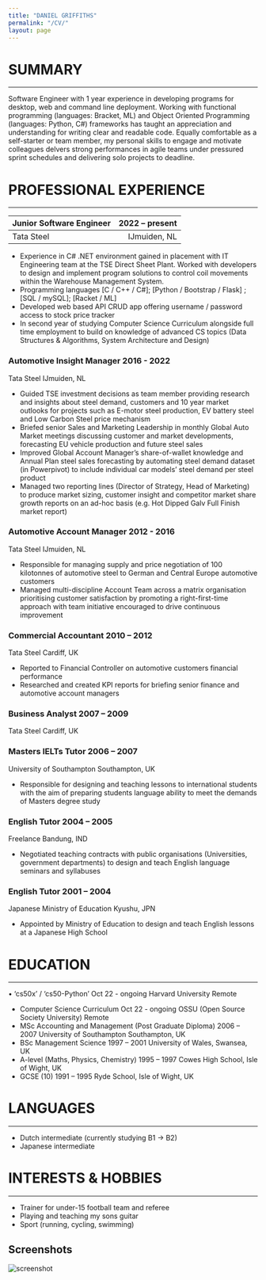 ```yaml
---
title: "DANIEL GRIFFITHS"
permalink: "/CV/"
layout: page
---
```


# SUMMARY
______________________________________________________________________________________________________________________________________________________________
Software Engineer with 1 year experience in developing programs for desktop, web and command line deployment.  Working with functional programming (languages: Bracket, ML) and Object Oriented Programming (languages: Python, C#) frameworks has taught an appreciation and understanding for writing clear and readable code.  Equally comfortable as a self-starter or team member, my personal skills to engage and motivate colleagues delvers strong performances in agile teams under pressured sprint schedules and delivering solo projects to deadline.

# PROFESSIONAL EXPERIENCE

______________________________________________________________________________________________________________________________________________________________
|Junior Software Engineer|2022 – present|
|:---------------------------|-------------:|
|Tata Steel									|IJmuiden, NL|
+ Experience in C# .NET environment gained in placement with IT Engineering team at the TSE Direct Sheet Plant.  Worked with developers to design and implement program solutions to control coil movements within the Warehouse Management System.
+ Programming languages [C / C++ / C#]; [Python / Bootstrap / Flask] ; [SQL / mySQL]; [Racket / ML]
+ Developed web based API CRUD app offering username / password access to stock price tracker
+ In second year of studying Computer Science Curriculum alongside full time employment to build on knowledge of advanced CS topics (Data Structures & Algorithms, System Architecture and Design)


### Automotive Insight Manager							2016 - 2022
Tata Steel										IJmuiden, NL
+ Guided TSE investment decisions as team member providing research and insights about steel demand, customers and 10 year market outlooks  for projects such as E-motor steel production, EV battery steel and Low Carbon Steel price mechanism
+ Briefed senior Sales and Marketing Leadership in monthly Global Auto Market meetings discussing customer and market developments, forecasting EU vehicle production and future steel sales
+ Improved Global Account Manager’s share-of-wallet knowledge and Annual Plan steel sales forecasting by automating steel demand dataset (in Powerpivot) to include individual car models’ steel demand per steel product
+ Managed two reporting lines (Director of Strategy, Head of Marketing) to produce market sizing, customer insight and competitor market share growth reports on an ad-hoc basis (e.g. Hot Dipped Galv Full Finish market report)

### Automotive Account Manager              						2012 - 2016
Tata Steel										IJmuiden, NL
+ Responsible for managing supply and price negotiation of 100 kilotonnes of automotive steel to German and Central Europe automotive customers 
+ Managed multi-discipline Account Team across a matrix organisation prioritising customer satisfaction by promoting a right-first-time approach with team initiative encouraged to drive continuous improvement

### Commercial Accountant								2010 – 2012
Tata Steel										Cardiff, UK
+ Reported to Financial Controller on automotive customers financial performance  
+ Researched and created KPI reports for briefing senior finance and automotive account managers

### Business Analyst									2007 – 2009
Tata Steel										Cardiff, UK

### Masters IELTs Tutor								2006 – 2007
University of Southampton							Southampton, UK
+ Responsible for designing and teaching lessons to international students with the aim of preparing  students language ability to meet the demands of Masters degree study

### English Tutor									2004 – 2005
Freelance			 							Bandung, IND
+ Negotiated teaching contracts with public organisations (Universities, government departments) to design and teach English language seminars and syllabuses

### English Tutor									2001 – 2004
Japanese Ministry of Education							Kyushu, JPN
+ Appointed by Ministry of Education to design and teach English lessons at a Japanese High School


# EDUCATION
______________________________________________________________________________________________________________________________________________________________
•	‘cs50x’ / ‘cs50-Python’								Oct 22 - ongoing
Harvard University										Remote
+ Computer Science Curriculum						            Oct 22 - ongoing
OSSU (Open Source Society University)							Remote
+ MSc Accounting and Management (Post Graduate Diploma)				2006 – 2007
University of Southampton							Southampton, UK
+ BSc Management Science								1997 – 2001
University of Wales, Swansea, UK
+ A-level (Maths, Physics, Chemistry)							1995 – 1997
Cowes High School, Isle of Wight, UK
+ GCSE (10)										1991 –  1995
Ryde School, Isle of Wight, UK


# LANGUAGES
______________________________________________________________________________________________________________________________________________________________
+ Dutch intermediate (currently studying B1 -> B2) 						
+ Japanese intermediate			


# INTERESTS & HOBBIES
______________________________________________________________________________________________________________________________________________________________
+ Trainer for under-15 football team and referee
+ Playing and teaching my sons guitar 
+ Sport (running, cycling, swimming) 


## Screenshots

![screenshot](https://user-images.githubusercontent.com/4943215/109431850-cd711780-7a08-11eb-8601-2763f2ee6bb4.png)


